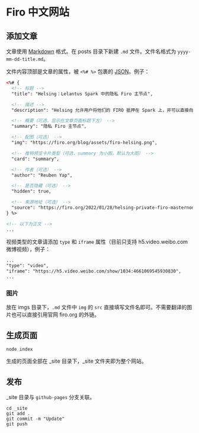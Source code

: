 # Firo 中文网站

## 添加文章

文章使用 [Markdown](https://docs.github.com/github/writing-on-github/getting-started-with-writing-and-formatting-on-github/basic-writing-and-formatting-syntax) 格式。在 posts 目录下新建 `.md` 文件。文件名格式为 `yyyy-mm-dd-title.md`。

文件内容顶部是文章的属性，被 `<%# %>` 包裹的 [JSON](https://zh.wikipedia.org/wiki/JSON)。例子：

```html
<%# {
  <!-- 标题 -->
  "title": "Helsing：Lelantus Spark 中的隐私 Firo 主节点",

  <!-- 描述 -->
  "description": "Helsing 允许用户将他们的 FIRO 抵押在 Spark 上，并可以直接向 Spark 地址支付收益直接将其匿名化。这改善了 Firo 主节点运营者的隐私，增加了匿名集，也减少了对透明地址的需求。",

  <!-- 概要（可选，显示在文章页面标题下方） -->
  "summary": "隐私 Firo 主节点",

  <!-- 配图（可选） -->
  "img": "https://firo.org/blog/assets/firo-helsing.png",

  <!-- 推特预览卡片类型（可选，summary 为小图，默认为大图） -->
  "card": "summary",

  <!-- 作者（可选） -->
  "author": "Reuben Yap",

  <!-- 是否隐藏（可选） -->
  "hidden": true,

  <!-- 来源地址（可选） -->
  "source": "https://firo.org/2022/01/28/helsing-private-firo-masternode.html"
} %>

<!-- 以下为正文 -->
...
```

视频类型的文章请添加 `type` 和 `iframe` 属性（目前只支持 h5.video.weibo.com 微博视频），例子：
```html
...
"type": "video",
"iframe": "https://h5.video.weibo.com/show/1034:4661069545930830",
...
```

### 图片

放在 imgs 目录下，`.md` 文件中 `img` 的 `src` 直接填写文件名即可。不需要翻译的图片也可以直接引用官网 firo.org 的外链。

## 生成页面

```
node index
```

生成的页面全部在 _site 目录下，_site 文件夹即为整个网站。

## 发布

_site 目录与 `github-pages` 分支关联。

```
cd _site
git add .
git commit -m "Update"
git push
```

